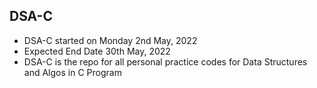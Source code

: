 ## DSA-C
* DSA-C started on Monday 2nd May, 2022
* Expected End Date 30th May, 2022
* DSA-C is the repo for all personal practice codes for Data Structures and Algos in C Program
